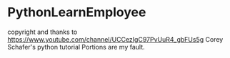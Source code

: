 # PythonLearnEmployee
copyright and thanks to https://www.youtube.com/channel/UCCezIgC97PvUuR4_gbFUs5g Corey Schafer's python tutorial
Portions are my fault.
